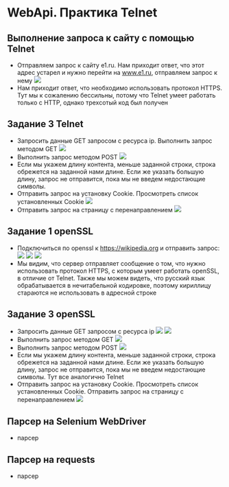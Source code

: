 # WebApi. Практика Telnet
## Выполнение запроса к сайту c помощью Telnet
- Отправляем запрос к сайту e1.ru. Нам приходит ответ, что этот адрес устарел и нужно перейти на www.e1.ru, отправляем запрос к нему ![](https://github.com/MikhaillVodolaginn/WebApiTelnetOpenSSL/blob/main/Снимок%20экрана%202023-10-22%20в%2013.43.55.png)
- Нам приходит ответ, что необходимо использовать протокол HTTPS. Тут мы к сожалению бессильны, потому что Telnet умеет работать только с HTTP, однако трехсотый код был получен
## Задание 3 Telnet
- Запросить данные GET запросом с ресурса ip. Выполнить запрос методом GET ![](https://github.com/MikhaillVodolaginn/WebApiTelnetOpenSSL/blob/main/Снимок%20экрана%202023-10-22%20в%2013.47.44.png)
- Выполнить запрос методом POST ![](https://github.com/MikhaillVodolaginn/WebApiTelnetOpenSSL/blob/main/Снимок%20экрана%202023-10-22%20в%2013.51.04.png)
- Если мы укажем длину контента, меньше заданной строки, строка обрежется на заданной нами длине. Если же указать большую длину, запрос не отправится, пока мы не введем недостающие символы.
- Отправить запрос на установку Cookie. Просмотреть список установленных Cookie ![](https://github.com/MikhaillVodolaginn/WebApiTelnetOpenSSL/blob/main/Снимок%20экрана%202023-10-22%20в%2013.52.39.png)
- Отправить запрос на страницу с перенаправлением ![](https://github.com/MikhaillVodolaginn/WebApiTelnetOpenSSL/blob/main/Снимок%20экрана%202023-10-22%20в%2013.53.25.png)
## Задание 1 openSSL
- Подключиться по openssl к https://wikipedia.org и отправить запрос: ![](https://github.com/MikhaillVodolaginn/WebApiTelnetOpenSSL/blob/main/Снимок%20экрана%202023-10-22%20в%2013.55.09.png) ![](https://github.com/MikhaillVodolaginn/WebApiTelnetOpenSSL/blob/main/Снимок%20экрана%202023-10-22%20в%2013.58.31.png) ![](https://github.com/MikhaillVodolaginn/WebApiTelnetOpenSSL/blob/main/Снимок%20экрана%202023-10-22%20в%2013.58.40.png)
- Мы видим, что сервер отправляет сообщение о том, что нужно использовать протокол HTTPS, с которым умеет работать openSSL, в отличие от Telnet. Также мы можем видеть, что русский язык обрабатывается в нечитабельной кодировке, поэтому кириллицу стараются не использовать в адресной строке
## Задание 3 openSSL
- Запросить данные GET запросом с ресурса ip ![](https://github.com/MikhaillVodolaginn/WebApiTelnetOpenSSL/blob/main/Снимок%20экрана%202023-10-22%20в%2014.01.37.png) ![](https://github.com/MikhaillVodolaginn/WebApiTelnetOpenSSL/blob/main/Снимок%20экрана%202023-10-22%20в%2014.01.47.png)
- Выполнить запрос методом GET ![](https://github.com/MikhaillVodolaginn/WebApiTelnetOpenSSL/blob/main/Снимок%20экрана%202023-10-22%20в%2014.02.37.png)
- Выполнить запрос методом POST ![](https://github.com/MikhaillVodolaginn/WebApiTelnetOpenSSL/blob/main/Снимок%20экрана%202023-10-22%20в%2014.02.55.png)
- Если мы укажем длину контента, меньше заданной строки, строка обрежется на заданной нами длине. Если же указать большую длину, запрос не отправится, пока мы не введем недостающие символы. Тут все аналогично Telnet
- Отправить запрос на установку Cookie. Просмотреть список установленных Cookie. Отправить запрос на страницу с перенаправлением ![](https://github.com/MikhaillVodolaginn/WebApiTelnetOpenSSL/blob/main/Снимок%20экрана%202023-10-22%20в%2014.03.07.png)
## Парсер на Selenium WebDriver
- парсер
## Парсер на requests
- парсер
